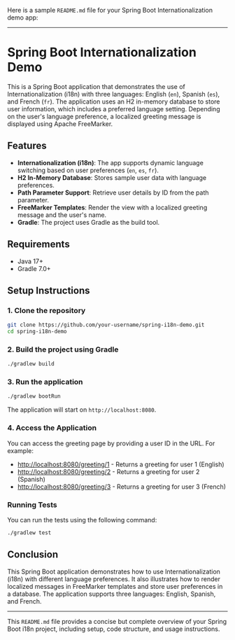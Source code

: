 Here is a sample `README.md` file for your Spring Boot Internationalization demo app:

---

# Spring Boot Internationalization Demo

This is a Spring Boot application that demonstrates the use of Internationalization (i18n) with three languages: English (`en`), Spanish (`es`), and French (`fr`). The application uses an H2 in-memory database to store user information, which includes a preferred language setting. Depending on the user's language preference, a localized greeting message is displayed using Apache FreeMarker.

## Features

- **Internationalization (i18n)**: The app supports dynamic language switching based on user preferences (`en`, `es`, `fr`).
- **H2 In-Memory Database**: Stores sample user data with language preferences.
- **Path Parameter Support**: Retrieve user details by ID from the path parameter.
- **FreeMarker Templates**: Render the view with a localized greeting message and the user's name.
- **Gradle**: The project uses Gradle as the build tool.

## Requirements

- Java 17+
- Gradle 7.0+

## Setup Instructions

### 1. Clone the repository

```bash
git clone https://github.com/your-username/spring-i18n-demo.git
cd spring-i18n-demo
```

### 2. Build the project using Gradle

```bash
./gradlew build
```

### 3. Run the application

```bash
./gradlew bootRun
```

The application will start on `http://localhost:8080`.

### 4. Access the Application

You can access the greeting page by providing a user ID in the URL. For example:

- [http://localhost:8080/greeting/1](http://localhost:8080/greeting/1) - Returns a greeting for user 1 (English)
- [http://localhost:8080/greeting/2](http://localhost:8080/greeting/2) - Returns a greeting for user 2 (Spanish)
- [http://localhost:8080/greeting/3](http://localhost:8080/greeting/3) - Returns a greeting for user 3 (French)

### Running Tests

You can run the tests using the following command:

```bash
./gradlew test
```

## Conclusion

This Spring Boot application demonstrates how to use Internationalization (i18n) with different language preferences. It also illustrates how to render localized messages in FreeMarker templates and store user preferences in a database. The application supports three languages: English, Spanish, and French.

---

This `README.md` file provides a concise but complete overview of your Spring Boot i18n project, including setup, code structure, and usage instructions.